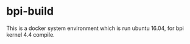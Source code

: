 # bpi-build

  This is a docker system environment which is run ubuntu 16.04, for bpi kernel 4.4 compile.
